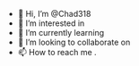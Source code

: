 - 👋 Hi, I’m @Chad318 
- 👀 I’m interested in 
- 🌱 I’m currently learning 
- 💞️ I’m looking to collaborate on 
- 📫 How to reach me .

<!---
Chad318/Chad318 is a ✨ special ✨ repository because its `README.md` (this file) appears on your GitHub profile.
You can click the Preview link to take a look at your changes.
--->
